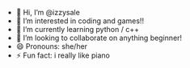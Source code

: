 - 👋 Hi, I’m @izzysale
- 👀 I’m interested in coding and games!!
- 🌱 I’m currently learning python / c++
- 💞️ I’m looking to collaborate on anything beginner!
- 😄 Pronouns: she/her
- ⚡ Fun fact: i really like piano
<!---
izzysale/izzysale is a ✨ special ✨ repository because its `README.md` (this file) appears on your GitHub profile.
You can click the Preview link to take a look at your changes.
--->
